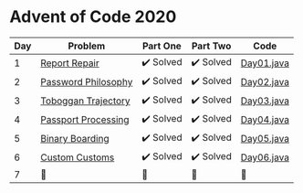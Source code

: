 # Advent of Code 2020

| Day | Problem  |  Part One |  Part Two |  Code  |
|-----|---|---|---|---|
|  1  | [Report Repair](https://adventofcode.com/2020/day/1)        | :heavy_check_mark: Solved | :heavy_check_mark: Solved  |  [Day01.java](src/it/frascu/adaventcode/Day01.java)  |
|  2  | [Password Philosophy](https://adventofcode.com/2020/day/2)  | :heavy_check_mark: Solved | :heavy_check_mark: Solved  |  [Day02.java](src/it/frascu/adaventcode/Day02.java)  |
|  3  | [Toboggan Trajectory](https://adventofcode.com/2020/day/3)  | :heavy_check_mark: Solved | :heavy_check_mark: Solved  |  [Day03.java](src/it/frascu/adaventcode/Day03.java)  |
|  4  | [Passport Processing](https://adventofcode.com/2020/day/4)  | :heavy_check_mark: Solved | :heavy_check_mark: Solved  |  [Day04.java](src/it/frascu/adaventcode/Day04.java)  |
|  5  | [Binary Boarding](https://adventofcode.com/2020/day/5)      | :heavy_check_mark: Solved | :heavy_check_mark: Solved  |  [Day05.java](src/it/frascu/adaventcode/Day05.java)  |
|  6  | [Custom Customs](https://adventofcode.com/2020/day/6 )      | :heavy_check_mark: Solved | :heavy_check_mark: Solved  |  [Day06.java](src/it/frascu/adaventcode/Day06.java)  |
|  7  | :arrows_counterclockwise:                                   |  :arrows_counterclockwise:|  :arrows_counterclockwise: |  :arrows_counterclockwise:                                                                                   |
